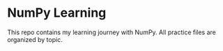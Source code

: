 # NumPy Learning
This repo contains my learning journey with NumPy. All practice files are organized by topic.
